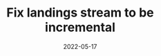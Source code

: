 ---
title: "Fix landings stream to be incremental"
content-type: ""
date: 2022-05-17
entry-type: 
entry-category: integration
connection-id: 
connection-version: 
pull-request: "https://github.com/singer-io/tap-typeform/pull/58"
---